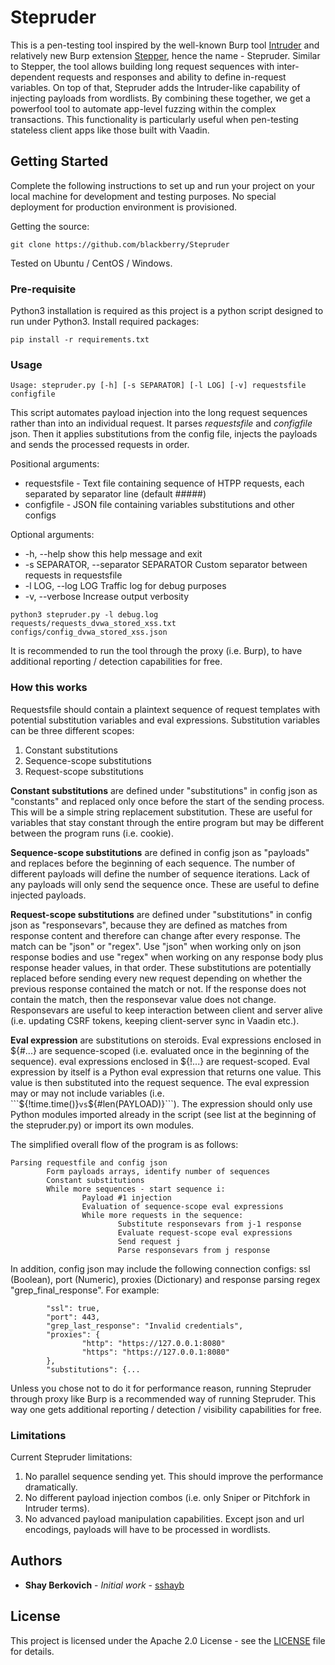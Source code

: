 # Stepruder

This is a pen-testing tool inspired by the well-known Burp tool [Intruder](https://portswigger.net/burp/documentation/desktop/tools/intruder) and relatively new Burp extension [Stepper](https://portswigger.net/bappstore/065d156ecefd480fa3efa36e05d55f77), hence the name - Stepruder. Similar to Stepper, the tool allows building long request sequences with inter-dependent requests and responses and ability to define in-request variables. On top of that, Stepruder adds the Intruder-like capability of injecting payloads from wordlists. By combining these together, we get a powerfool tool to automate app-level fuzzing within the complex transactions. This functionality is particularly useful when pen-testing stateless client apps like those built with Vaadin.

## Getting Started

Complete the following instructions to set up and run your project on your local machine for development and testing purposes. No special deployment for production environment is provisioned.

Getting the source:
```
git clone https://github.com/blackberry/Stepruder
```
Tested on Ubuntu / CentOS / Windows.

### Pre-requisite

Python3 installation is required as this project is a python script designed to run under Python3. 
Install required packages:

```
pip install -r requirements.txt
```

### Usage 

```
Usage: stepruder.py [-h] [-s SEPARATOR] [-l LOG] [-v] requestsfile configfile
```

This script automates payload injection into the long request sequences rather than into an individual request. It parses *requestsfile* and *configfile* json. Then it applies substitutions from the config file, injects the payloads and sends the processed requests in order.

Positional arguments:
* requestsfile - Text file containing sequence of HTPP requests, each separated by separator line (default #####)
* configfile - JSON file containing variables substitutions and other configs

Optional arguments:
* -h, --help            show this help message and exit
*   -s SEPARATOR, --separator SEPARATOR Custom separator between requests in requestsfile
*   -l LOG, --log LOG     Traffic log for debug purposes
*   -v, --verbose         Increase output verbosity

```
python3 stepruder.py -l debug.log requests/requests_dvwa_stored_xss.txt configs/config_dvwa_stored_xss.json
```
It is recommended to run the tool through the proxy (i.e. Burp), to have additional reporting / detection capabilities for free.

### How this works

Requestsfile should contain a plaintext sequence of request templates with potential substitution variables and eval expressions. 
Substitution variables can be three different scopes:
1. Constant substitutions
2. Sequence-scope substitutions
3. Request-scope substitutions

**Constant substitutions** are defined under "substitutions" in config json as "constants" and replaced only once before the start of the sending process. This will be a simple string replacement substitution. These are useful for variables that stay constant through the entire program but may be 
different between the program runs (i.e. cookie).

**Sequence-scope substitutions** are defined in config json as "payloads" and replaces before the beginning of each sequence. The number of different payloads will define the number of sequence iterations. Lack of any payloads will only send the sequence once. These are useful to define injected payloads.

**Request-scope substitutions** are defined under "substitutions" in config json as "responsevars", because they are defined as matches from response content and therefore can change after every response. The match can be "json" or "regex". Use "json" when working only on json response bodies and use "regex" when working on any response body plus response header values, in that order. These substitutions are potentially replaced before sending every new request depending on whether the previous response contained the match or not. If the response does not contain the match, then the responsevar value does not change. Responsevars are useful to keep interaction between client and server alive (i.e. updating CSRF tokens, keeping client-server sync in Vaadin etc.).

**Eval expression** are substitutions on steroids. Eval expressions enclosed in ${#...} are sequence-scoped (i.e. evaluated once in the beginning of the sequence). eval expressions enclosed in ${!...} are request-scoped. Eval expression by itself is a Python eval expression that returns 
one value. This value is then substituted into the request sequence. The eval expression may or may not include variables (i.e. ```${!time.time()}``` vs ```${#len(PAYLOAD)}```). The expression should only use Python modules imported already in the script (see list at the beginning of the stepruder.py) or import its own modules.

The simplified overall flow of the program is as follows:

```
Parsing requestfile and config json
        Form payloads arrays, identify number of sequences
        Constant substitutions
        While more sequences - start sequence i:
                Payload #1 injection
                Evaluation of sequence-scope eval expressions
                While more requests in the sequence:
                        Substitute responsevars from j-1 response
                        Evaluate request-scope eval expressions
                        Send request j
                        Parse responsevars from j response
```

In addition, config json may include the following connection configs: ssl (Boolean), port (Numeric), proxies (Dictionary) and response parsing regex "grep_final_response". For example:
```
        "ssl": true,
        "port": 443,
        "grep_last_response": "Invalid credentials",
        "proxies": {
                "http": "https://127.0.0.1:8080"
                "https": "https://127.0.0.1:8080"
        },
        "substitutions": {...
```

Unless you chose not to do it for performance reason, running Stepruder through proxy like Burp is a recommended way of running Stepruder. This way one gets additional reporting / detection / visibility capabilities for free. 

### Limitations

Current Stepruder limitations:
1. No parallel sequence sending yet. This should improve the performance dramatically.
2. No different payload injection combos (i.e. only Sniper or Pitchfork in Intruder terms).
3. No advanced payload manipulation capabilities. Except json and url encodings, payloads will have to be processed in wordlists.

## Authors

* **Shay Berkovich** - *Initial work* - [sshayb](https://github.com/sshayb)

## License

This project is licensed under the Apache 2.0 License - see the [LICENSE](LICENSE) file for details.

